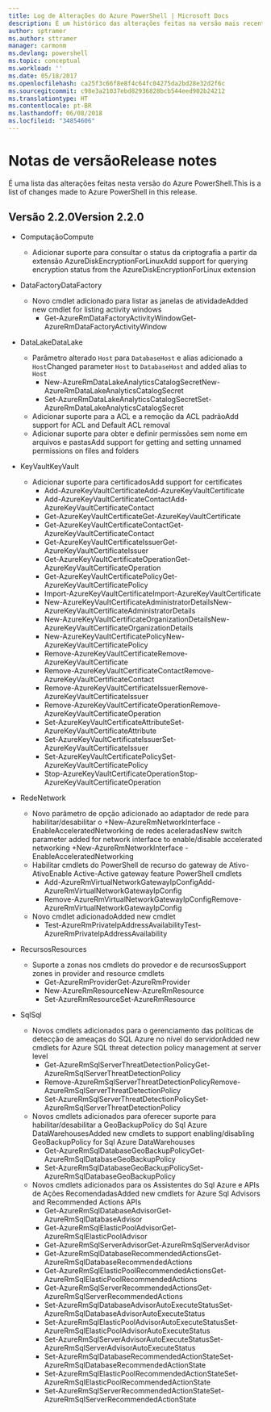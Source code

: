 ```yaml
---
title: Log de Alterações do Azure PowerShell | Microsoft Docs
description: É um histórico das alterações feitas na versão mais recente do Azure PowerShell.
author: sptramer
ms.author: sttramer
manager: carmonm
ms.devlang: powershell
ms.topic: conceptual
ms.workload: ''
ms.date: 05/18/2017
ms.openlocfilehash: ca25f3c66f8e8f4c64fc04275da2bd28e32d2f6c
ms.sourcegitcommit: c98e3a21037ebd82936828bcb544eed902b24212
ms.translationtype: HT
ms.contentlocale: pt-BR
ms.lasthandoff: 06/08/2018
ms.locfileid: "34854606"
---
```

# <a name="release-notes"></a><span data-ttu-id="1450d-103">Notas de versão</span><span class="sxs-lookup"><span data-stu-id="1450d-103">Release notes</span></span>

<span data-ttu-id="1450d-104">É uma lista das alterações feitas nesta versão do Azure PowerShell.</span><span class="sxs-lookup"><span data-stu-id="1450d-104">This is a list of changes made to Azure PowerShell in this release.</span></span>

## <a name="version-220"></a><span data-ttu-id="1450d-105">Versão 2.2.0</span><span class="sxs-lookup"><span data-stu-id="1450d-105">Version 2.2.0</span></span>
* <span data-ttu-id="1450d-106">Computação</span><span class="sxs-lookup"><span data-stu-id="1450d-106">Compute</span></span>
  - <span data-ttu-id="1450d-107">Adicionar suporte para consultar o status da criptografia a partir da extensão AzureDiskEncryptionForLinux</span><span class="sxs-lookup"><span data-stu-id="1450d-107">Add support for querying encryption status from the AzureDiskEncryptionForLinux extension</span></span>
* <span data-ttu-id="1450d-108">DataFactory</span><span class="sxs-lookup"><span data-stu-id="1450d-108">DataFactory</span></span>
  - <span data-ttu-id="1450d-109">Novo cmdlet adicionado para listar as janelas de atividade</span><span class="sxs-lookup"><span data-stu-id="1450d-109">Added new cmdlet for listing activity windows</span></span>
    + <span data-ttu-id="1450d-110">Get-AzureRmDataFactoryActivityWindow</span><span class="sxs-lookup"><span data-stu-id="1450d-110">Get-AzureRmDataFactoryActivityWindow</span></span>
* <span data-ttu-id="1450d-111">DataLake</span><span class="sxs-lookup"><span data-stu-id="1450d-111">DataLake</span></span>
  - <span data-ttu-id="1450d-112">Parâmetro alterado `Host` para `DatabaseHost` e alias adicionado a `Host`</span><span class="sxs-lookup"><span data-stu-id="1450d-112">Changed parameter `Host` to `DatabaseHost` and added alias to `Host`</span></span>
    + <span data-ttu-id="1450d-113">New-AzureRmDataLakeAnalyticsCatalogSecret</span><span class="sxs-lookup"><span data-stu-id="1450d-113">New-AzureRmDataLakeAnalyticsCatalogSecret</span></span>
    + <span data-ttu-id="1450d-114">Set-AzureRmDataLakeAnalyticsCatalogSecret</span><span class="sxs-lookup"><span data-stu-id="1450d-114">Set-AzureRmDataLakeAnalyticsCatalogSecret</span></span>
  - <span data-ttu-id="1450d-115">Adicionar suporte para a ACL e a remoção da ACL padrão</span><span class="sxs-lookup"><span data-stu-id="1450d-115">Add support for ACL and Default ACL removal</span></span>
  - <span data-ttu-id="1450d-116">Adicionar suporte para obter e definir permissões sem nome em arquivos e pastas</span><span class="sxs-lookup"><span data-stu-id="1450d-116">Add support for getting and setting unnamed permissions on files and folders</span></span>
* <span data-ttu-id="1450d-117">KeyVault</span><span class="sxs-lookup"><span data-stu-id="1450d-117">KeyVault</span></span>
  - <span data-ttu-id="1450d-118">Adicionar suporte para certificados</span><span class="sxs-lookup"><span data-stu-id="1450d-118">Add support for certificates</span></span>
    + <span data-ttu-id="1450d-119">Add-AzureKeyVaultCertificate</span><span class="sxs-lookup"><span data-stu-id="1450d-119">Add-AzureKeyVaultCertificate</span></span>
    + <span data-ttu-id="1450d-120">Add-AzureKeyVaultCertificateContact</span><span class="sxs-lookup"><span data-stu-id="1450d-120">Add-AzureKeyVaultCertificateContact</span></span>
    + <span data-ttu-id="1450d-121">Get-AzureKeyVaultCertificate</span><span class="sxs-lookup"><span data-stu-id="1450d-121">Get-AzureKeyVaultCertificate</span></span>
    + <span data-ttu-id="1450d-122">Get-AzureKeyVaultCertificateContact</span><span class="sxs-lookup"><span data-stu-id="1450d-122">Get-AzureKeyVaultCertificateContact</span></span>
    + <span data-ttu-id="1450d-123">Get-AzureKeyVaultCertificateIssuer</span><span class="sxs-lookup"><span data-stu-id="1450d-123">Get-AzureKeyVaultCertificateIssuer</span></span>
    + <span data-ttu-id="1450d-124">Get-AzureKeyVaultCertificateOperation</span><span class="sxs-lookup"><span data-stu-id="1450d-124">Get-AzureKeyVaultCertificateOperation</span></span>
    + <span data-ttu-id="1450d-125">Get-AzureKeyVaultCertificatePolicy</span><span class="sxs-lookup"><span data-stu-id="1450d-125">Get-AzureKeyVaultCertificatePolicy</span></span>
    + <span data-ttu-id="1450d-126">Import-AzureKeyVaultCertificate</span><span class="sxs-lookup"><span data-stu-id="1450d-126">Import-AzureKeyVaultCertificate</span></span>
    + <span data-ttu-id="1450d-127">New-AzureKeyVaultCertificateAdministratorDetails</span><span class="sxs-lookup"><span data-stu-id="1450d-127">New-AzureKeyVaultCertificateAdministratorDetails</span></span>
    + <span data-ttu-id="1450d-128">New-AzureKeyVaultCertificateOrganizationDetails</span><span class="sxs-lookup"><span data-stu-id="1450d-128">New-AzureKeyVaultCertificateOrganizationDetails</span></span>
    + <span data-ttu-id="1450d-129">New-AzureKeyVaultCertificatePolicy</span><span class="sxs-lookup"><span data-stu-id="1450d-129">New-AzureKeyVaultCertificatePolicy</span></span>
    + <span data-ttu-id="1450d-130">Remove-AzureKeyVaultCertificate</span><span class="sxs-lookup"><span data-stu-id="1450d-130">Remove-AzureKeyVaultCertificate</span></span>
    + <span data-ttu-id="1450d-131">Remove-AzureKeyVaultCertificateContact</span><span class="sxs-lookup"><span data-stu-id="1450d-131">Remove-AzureKeyVaultCertificateContact</span></span>
    + <span data-ttu-id="1450d-132">Remove-AzureKeyVaultCertificateIssuer</span><span class="sxs-lookup"><span data-stu-id="1450d-132">Remove-AzureKeyVaultCertificateIssuer</span></span>
    + <span data-ttu-id="1450d-133">Remove-AzureKeyVaultCertificateOperation</span><span class="sxs-lookup"><span data-stu-id="1450d-133">Remove-AzureKeyVaultCertificateOperation</span></span>
    + <span data-ttu-id="1450d-134">Set-AzureKeyVaultCertificateAttribute</span><span class="sxs-lookup"><span data-stu-id="1450d-134">Set-AzureKeyVaultCertificateAttribute</span></span>
    + <span data-ttu-id="1450d-135">Set-AzureKeyVaultCertificateIssuer</span><span class="sxs-lookup"><span data-stu-id="1450d-135">Set-AzureKeyVaultCertificateIssuer</span></span>
    + <span data-ttu-id="1450d-136">Set-AzureKeyVaultCertificatePolicy</span><span class="sxs-lookup"><span data-stu-id="1450d-136">Set-AzureKeyVaultCertificatePolicy</span></span>
    + <span data-ttu-id="1450d-137">Stop-AzureKeyVaultCertificateOperation</span><span class="sxs-lookup"><span data-stu-id="1450d-137">Stop-AzureKeyVaultCertificateOperation</span></span>
* <span data-ttu-id="1450d-138">Rede</span><span class="sxs-lookup"><span data-stu-id="1450d-138">Network</span></span>

  - <span data-ttu-id="1450d-139">Novo parâmetro de opção adicionado ao adaptador de rede para habilitar/desabilitar o +New-AzureRmNetworkInterface -EnableAcceleratedNetworking de redes aceleradas</span><span class="sxs-lookup"><span data-stu-id="1450d-139">New switch parameter added for network interface to enable/disable accelerated networking +New-AzureRmNetworkInterface -EnableAcceleratedNetworking</span></span>
  - <span data-ttu-id="1450d-140">Habilitar cmdlets do PowerShell de recurso do gateway de Ativo-Ativo</span><span class="sxs-lookup"><span data-stu-id="1450d-140">Enable Active-Active gateway feature PowerShell cmdlets</span></span>
    + <span data-ttu-id="1450d-141">Add-AzureRmVirtualNetworkGatewayIpConfig</span><span class="sxs-lookup"><span data-stu-id="1450d-141">Add-AzureRmVirtualNetworkGatewayIpConfig</span></span>
    + <span data-ttu-id="1450d-142">Remove-AzureRmVirtualNetworkGatewayIpConfig</span><span class="sxs-lookup"><span data-stu-id="1450d-142">Remove-AzureRmVirtualNetworkGatewayIpConfig</span></span>
  - <span data-ttu-id="1450d-143">Novo cmdlet adicionado</span><span class="sxs-lookup"><span data-stu-id="1450d-143">Added new cmdlet</span></span>
    + <span data-ttu-id="1450d-144">Test-AzureRmPrivateIpAddressAvailability</span><span class="sxs-lookup"><span data-stu-id="1450d-144">Test-AzureRmPrivateIpAddressAvailability</span></span>
* <span data-ttu-id="1450d-145">Recursos</span><span class="sxs-lookup"><span data-stu-id="1450d-145">Resources</span></span>
  - <span data-ttu-id="1450d-146">Suporte a zonas nos cmdlets do provedor e de recursos</span><span class="sxs-lookup"><span data-stu-id="1450d-146">Support zones in provider and resource cmdlets</span></span>
    + <span data-ttu-id="1450d-147">Get-AzureRmProvider</span><span class="sxs-lookup"><span data-stu-id="1450d-147">Get-AzureRmProvider</span></span>
    + <span data-ttu-id="1450d-148">New-AzureRmResource</span><span class="sxs-lookup"><span data-stu-id="1450d-148">New-AzureRmResource</span></span>
    + <span data-ttu-id="1450d-149">Set-AzureRmResource</span><span class="sxs-lookup"><span data-stu-id="1450d-149">Set-AzureRmResource</span></span>
* <span data-ttu-id="1450d-150">Sql</span><span class="sxs-lookup"><span data-stu-id="1450d-150">Sql</span></span>
  - <span data-ttu-id="1450d-151">Novos cmdlets adicionados para o gerenciamento das políticas de detecção de ameaças do SQL Azure no nível do servidor</span><span class="sxs-lookup"><span data-stu-id="1450d-151">Added new cmdlets for Azure SQL threat detection policy management at server level</span></span>
    + <span data-ttu-id="1450d-152">Get-AzureRmSqlServerThreatDetectionPolicy</span><span class="sxs-lookup"><span data-stu-id="1450d-152">Get-AzureRmSqlServerThreatDetectionPolicy</span></span>
    + <span data-ttu-id="1450d-153">Remove-AzureRmSqlServerThreatDetectionPolicy</span><span class="sxs-lookup"><span data-stu-id="1450d-153">Remove-AzureRmSqlServerThreatDetectionPolicy</span></span>
    + <span data-ttu-id="1450d-154">Set-AzureRmSqlServerThreatDetectionPolicy</span><span class="sxs-lookup"><span data-stu-id="1450d-154">Set-AzureRmSqlServerThreatDetectionPolicy</span></span>
  - <span data-ttu-id="1450d-155">Novos cmdlets adicionados para oferecer suporte para habilitar/desabilitar a GeoBackupPolicy do Sql Azure DataWarehouses</span><span class="sxs-lookup"><span data-stu-id="1450d-155">Added new cmdlets to support enabling/disabling GeoBackupPolicy for Sql Azure DataWarehouses</span></span>
    + <span data-ttu-id="1450d-156">Get-AzureRmSqlDatabaseGeoBackupPolicy</span><span class="sxs-lookup"><span data-stu-id="1450d-156">Get-AzureRmSqlDatabaseGeoBackupPolicy</span></span>
    + <span data-ttu-id="1450d-157">Set-AzureRmSqlDatabaseGeoBackupPolicy</span><span class="sxs-lookup"><span data-stu-id="1450d-157">Set-AzureRmSqlDatabaseGeoBackupPolicy</span></span>
  - <span data-ttu-id="1450d-158">Novos cmdlets adicionados para os Assistentes do Sql Azure e APIs de Ações Recomendadas</span><span class="sxs-lookup"><span data-stu-id="1450d-158">Added new cmdlets for Azure Sql Advisors and Recommended Actions APIs</span></span>
    + <span data-ttu-id="1450d-159">Get-AzureRmSqlDatabaseAdvisor</span><span class="sxs-lookup"><span data-stu-id="1450d-159">Get-AzureRmSqlDatabaseAdvisor</span></span>
    + <span data-ttu-id="1450d-160">Get-AzureRmSqlElasticPoolAdvisor</span><span class="sxs-lookup"><span data-stu-id="1450d-160">Get-AzureRmSqlElasticPoolAdvisor</span></span>
    + <span data-ttu-id="1450d-161">Get-AzureRmSqlServerAdvisor</span><span class="sxs-lookup"><span data-stu-id="1450d-161">Get-AzureRmSqlServerAdvisor</span></span>
    + <span data-ttu-id="1450d-162">Get-AzureRmSqlDatabaseRecommendedActions</span><span class="sxs-lookup"><span data-stu-id="1450d-162">Get-AzureRmSqlDatabaseRecommendedActions</span></span>
    + <span data-ttu-id="1450d-163">Get-AzureRmSqlElasticPoolRecommendedActions</span><span class="sxs-lookup"><span data-stu-id="1450d-163">Get-AzureRmSqlElasticPoolRecommendedActions</span></span>
    + <span data-ttu-id="1450d-164">Get-AzureRmSqlServerRecommendedActions</span><span class="sxs-lookup"><span data-stu-id="1450d-164">Get-AzureRmSqlServerRecommendedActions</span></span>
    + <span data-ttu-id="1450d-165">Set-AzureRmSqlDatabaseAdvisorAutoExecuteStatus</span><span class="sxs-lookup"><span data-stu-id="1450d-165">Set-AzureRmSqlDatabaseAdvisorAutoExecuteStatus</span></span>
    + <span data-ttu-id="1450d-166">Set-AzureRmSqlElasticPoolAdvisorAutoExecuteStatus</span><span class="sxs-lookup"><span data-stu-id="1450d-166">Set-AzureRmSqlElasticPoolAdvisorAutoExecuteStatus</span></span>
    + <span data-ttu-id="1450d-167">Set-AzureRmSqlServerAdvisorAutoExecuteStatus</span><span class="sxs-lookup"><span data-stu-id="1450d-167">Set-AzureRmSqlServerAdvisorAutoExecuteStatus</span></span>
    + <span data-ttu-id="1450d-168">Set-AzureRmSqlDatabaseRecommendedActionState</span><span class="sxs-lookup"><span data-stu-id="1450d-168">Set-AzureRmSqlDatabaseRecommendedActionState</span></span>
    + <span data-ttu-id="1450d-169">Set-AzureRmSqlElasticPoolRecommendedActionState</span><span class="sxs-lookup"><span data-stu-id="1450d-169">Set-AzureRmSqlElasticPoolRecommendedActionState</span></span>
    + <span data-ttu-id="1450d-170">Set-AzureRmSqlServerRecommendedActionState</span><span class="sxs-lookup"><span data-stu-id="1450d-170">Set-AzureRmSqlServerRecommendedActionState</span></span>
